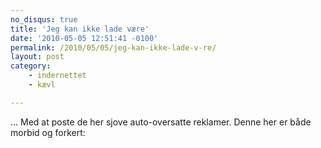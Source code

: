 ```yaml
---
no_disqus: true
title: 'Jeg kan ikke lade være'
date: '2010-05-05 12:51:41 -0100'
permalink: /2010/05/05/jeg-kan-ikke-lade-v-re/
layout: post
category:
    - indernettet
    - kævl

---
```

... Med at poste de her sjove auto-oversatte reklamer. Denne her er både morbid og forkert:  
<amp-img alt="Death date"
  src="{{ site.baseurl }}{% link assets/post-images/deathdate.png %}"
  width="430"
  height="21"></amp-img>
